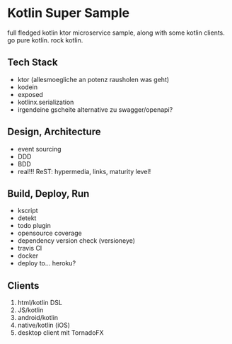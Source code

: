 # Kotlin Super Sample

full fledged kotlin ktor microservice sample, along with some kotlin clients. go pure kotlin. rock kotlin.


## Tech Stack

- ktor (allesmoegliche an potenz rausholen was geht)
- kodein
- exposed
- kotlinx.serialization
- irgendeine gscheite alternative zu swagger/openapi?

## Design, Architecture

- event sourcing
- DDD
- BDD
- real!!! ReST: hypermedia, links, maturity level!


## Build, Deploy, Run

- kscript
- detekt
- todo plugin
- opensource coverage
- dependency version check (versioneye)
- travis CI
- docker
- deploy to... heroku?


## Clients

1. html/kotlin DSL
1. JS/kotlin
1. android/kotlin
1. native/kotlin (iOS)
1. desktop client mit TornadoFX
